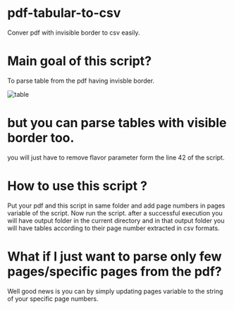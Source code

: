# pdf-tabular-to-csv
Conver pdf with invisible border to csv easily.

# Main goal of this script?
To parse table from the pdf having invisble border.

![table](https://user-images.githubusercontent.com/11581925/61269970-d8d4e800-a7bd-11e9-98dd-d74883ff21a1.png)

# but you can parse tables with visible border too.
you will just have to remove flavor parameter form the line 42 of the script.
# How to use this script ?
Put your pdf and this script in same folder and add page numbers in pages variable of the script. Now run the script.
after a successful execution you will have output folder in the current directory and in that output folder you will have tables according to their page number extracted in csv formats.
# What if I just want to parse only few pages/specific pages from the pdf?
Well good news is you can by simply updating pages variable to the string of your specific page numbers.
